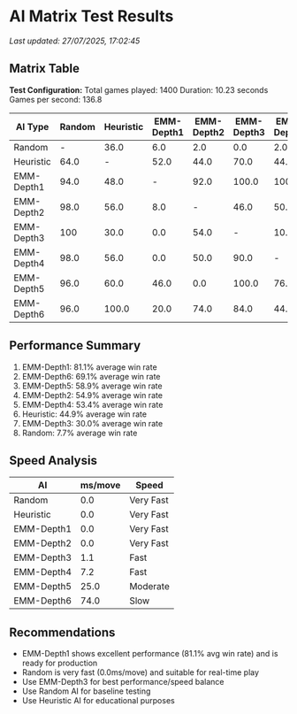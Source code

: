 # AI Matrix Test Results

_Last updated: 27/07/2025, 17:02:45_

## Matrix Table

**Test Configuration:**
  Total games played: 1400
  Duration: 10.23 seconds
  Games per second: 136.8

| AI Type | Random | Heuristic | EMM-Depth1 | EMM-Depth2 | EMM-Depth3 | EMM-Depth4 | EMM-Depth5 | EMM-Depth6 |
| --- | --- | --- | --- | --- | --- | --- | --- | --- |
| Random     | -    | 36.0 | 6.0 | 2.0 | 0.0 | 2.0 | 4.0 | 4.0 |
| Heuristic  | 64.0 | - | 52.0 | 44.0 | 70.0 | 44.0 | 40.0 | 0.0 |
| EMM-Depth1 | 94.0 | 48.0 | - | 92.0 | 100.0 | 100.0 | 54.0 | 80.0 |
| EMM-Depth2 | 98.0 | 56.0 | 8.0 | - | 46.0 | 50.0 | 100.0 | 26.0 |
| EMM-Depth3 | 100 | 30.0 | 0.0 | 54.0 | - | 10.0 | 0.0 | 16.0 |
| EMM-Depth4 | 98.0 | 56.0 | 0.0 | 50.0 | 90.0 | - | 24.0 | 56.0 |
| EMM-Depth5 | 96.0 | 60.0 | 46.0 | 0.0 | 100.0 | 76.0 | - | 34.0 |
| EMM-Depth6 | 96.0 | 100.0 | 20.0 | 74.0 | 84.0 | 44.0 | 66.0 | - |


## Performance Summary

1. EMM-Depth1: 81.1% average win rate
2. EMM-Depth6: 69.1% average win rate
3. EMM-Depth5: 58.9% average win rate
4. EMM-Depth2: 54.9% average win rate
5. EMM-Depth4: 53.4% average win rate
6. Heuristic: 44.9% average win rate
7. EMM-Depth3: 30.0% average win rate
8. Random: 7.7% average win rate

## Speed Analysis

| AI | ms/move | Speed |
|---|---|---|
| Random | 0.0 | Very Fast |
| Heuristic | 0.0 | Very Fast |
| EMM-Depth1 | 0.0 | Very Fast |
| EMM-Depth2 | 0.0 | Very Fast |
| EMM-Depth3 | 1.1 | Fast |
| EMM-Depth4 | 7.2 | Fast |
| EMM-Depth5 | 25.0 | Moderate |
| EMM-Depth6 | 74.0 | Slow |


## Recommendations

- EMM-Depth1 shows excellent performance (81.1% avg win rate) and is ready for production
- Random is very fast (0.0ms/move) and suitable for real-time play
- Use EMM-Depth3 for best performance/speed balance
- Use Random AI for baseline testing
- Use Heuristic AI for educational purposes
